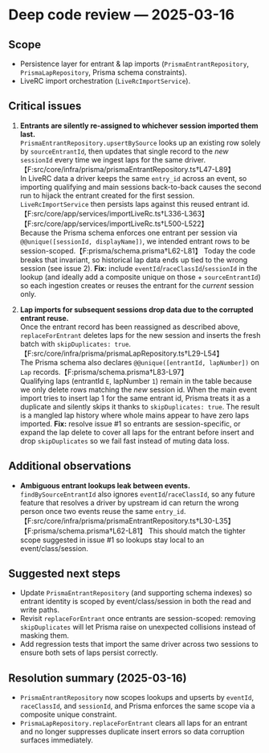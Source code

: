 # Deep code review — 2025-03-16

## Scope
- Persistence layer for entrant & lap imports (`PrismaEntrantRepository`, `PrismaLapRepository`, Prisma schema constraints).
- LiveRC import orchestration (`LiveRcImportService`).

## Critical issues

1. **Entrants are silently re-assigned to whichever session imported them last.**  
   `PrismaEntrantRepository.upsertBySource` looks up an existing row solely by `sourceEntrantId`, then updates that single record to the *new* `sessionId` every time we ingest laps for the same driver.【F:src/core/infra/prisma/prismaEntrantRepository.ts†L47-L89】  
   In LiveRC data a driver keeps the same `entry_id` across an event, so importing qualifying and main sessions back-to-back causes the second run to hijack the entrant created for the first session.  `LiveRcImportService` then persists laps against this reused entrant id.【F:src/core/app/services/importLiveRc.ts†L336-L363】【F:src/core/app/services/importLiveRc.ts†L500-L522】  
   Because the Prisma schema enforces one entrant per session via `@@unique([sessionId, displayName])`, we intended entrant rows to be session-scoped.【F:prisma/schema.prisma†L62-L81】  Today the code breaks that invariant, so historical lap data ends up tied to the wrong session (see issue 2).  **Fix:** include `eventId`/`raceClassId`/`sessionId` in the lookup (and ideally add a composite unique on those + `sourceEntrantId`) so each ingestion creates or reuses the entrant for the *current* session only.

2. **Lap imports for subsequent sessions drop data due to the corrupted entrant reuse.**  
   Once the entrant record has been reassigned as described above, `replaceForEntrant` deletes laps for the new session and inserts the fresh batch with `skipDuplicates: true`.【F:src/core/infra/prisma/prismaLapRepository.ts†L29-L54】  
   The Prisma schema also declares `@@unique([entrantId, lapNumber])` on `Lap` records.【F:prisma/schema.prisma†L83-L97】  
   Qualifying laps (entrantId `E`, lapNumber `1`) remain in the table because we only delete rows matching the *new* session id. When the main event import tries to insert lap 1 for the same entrant id, Prisma treats it as a duplicate and silently skips it thanks to `skipDuplicates: true`. The result is a mangled lap history where whole mains appear to have zero laps imported.  **Fix:** resolve issue #1 so entrants are session-specific, or expand the lap delete to cover all laps for the entrant before insert and drop `skipDuplicates` so we fail fast instead of muting data loss.

## Additional observations

- **Ambiguous entrant lookups leak between events.**  `findBySourceEntrantId` also ignores `eventId`/`raceClassId`, so any future feature that resolves a driver by upstream id can return the wrong person once two events reuse the same `entry_id`.【F:src/core/infra/prisma/prismaEntrantRepository.ts†L30-L35】【F:prisma/schema.prisma†L62-L81】  This should match the tighter scope suggested in issue #1 so lookups stay local to an event/class/session.

## Suggested next steps
- Update `PrismaEntrantRepository` (and supporting schema indexes) so entrant identity is scoped by event/class/session in both the read and write paths.
- Revisit `replaceForEntrant` once entrants are session-scoped: removing `skipDuplicates` will let Prisma raise on unexpected collisions instead of masking them.
- Add regression tests that import the same driver across two sessions to ensure both sets of laps persist correctly.

## Resolution summary (2025-03-16)
- `PrismaEntrantRepository` now scopes lookups and upserts by `eventId`, `raceClassId`, and `sessionId`, and Prisma enforces the same scope via a composite unique constraint.
- `PrismaLapRepository.replaceForEntrant` clears all laps for an entrant and no longer suppresses duplicate insert errors so data corruption surfaces immediately.
